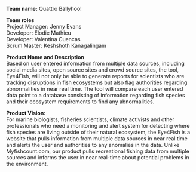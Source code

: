 <b>Team name:</b>
Quattro Ballyhoo!

<b>Team roles</b><br>
Project Manager: Jenny Evans<br>
Developer: Elodie Mathieu<br>
Developer: Valentina Cuencas<br>
Scrum Master: Keshshoth Kanagalingam<br>

<b>Product Name and Description</b><br>
Based on user entered information from multiple data sources, including social media sites, open source sites and crowd source sites, the tool, Eye4Fish, will not only be able to generate reports for scientists who are tracking disruptions in fish ecosystems but also flag authorities regarding abnormalities in near real time. The tool will compare each user entered data point to a database consisting of information regarding fish species and their ecosystem requirements to find any abnormalities.

<b>Product Vision:</b><br>
For marine biologists, fisheries scientists, climate activists and other professionals who need a monitoring and alert system for detecting where fish species are living outside of their natural ecosystem, the Eye4Fish is a website that pulls information from multiple data sources in near real time and alerts the user and authorities to any anomalies in the data. Unlike Myfishcount.com, our product pulls recreational fishing data from multiple sources and informs the user in near real-time about potential problems in the environment.
